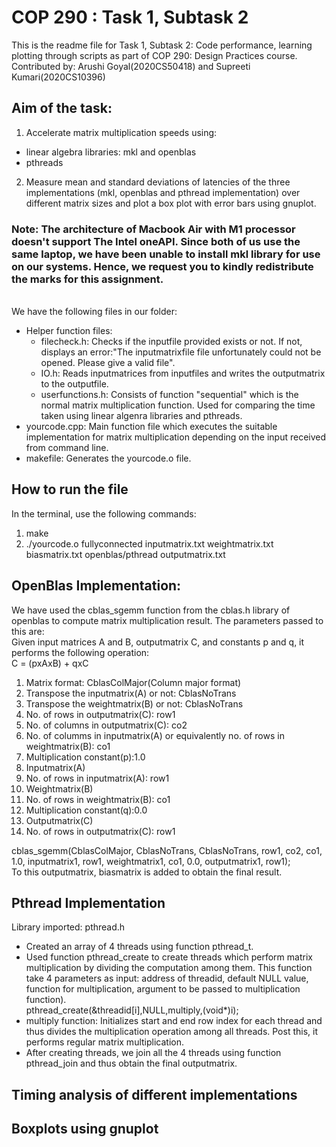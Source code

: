 # COP 290 : Task 1, Subtask 2

This is the readme file for Task 1, Subtask 2: Code performance, learning plotting through scripts as part of COP 290: Design Practices course.<br/>
Contributed by: Arushi Goyal(2020CS50418) and Supreeti Kumari(2020CS10396)

## Aim of the task:

1. Accelerate matrix multiplication speeds using:
* linear algebra libraries: mkl and openblas
* pthreads

2. Measure mean and standard deviations of latencies of the three implementations (mkl, openblas and pthread implementation) over
 different matrix sizes and plot a box plot with error bars using gnuplot.
 
### Note: The architecture of Macbook Air with M1 processor doesn't support The Intel oneAPI. Since both of us use the same laptop, we have been unable to install mkl library for use on our systems. Hence, we request you to kindly redistribute the marks for this assignment. 
<br/>
We have the following files in our folder:<br\>

* Helper function files:
  * filecheck.h: Checks if the inputfile provided exists or not. If not, displays an error:"The inputmatrixfile file unfortunately could not be opened. Please give a valid file".
  * IO.h: Reads inputmatrices from inputfiles and writes the outputmatrix to the outputfile.
  * userfunctions.h: Consists of function "sequential" which is the normal matrix multiplication function. Used for comparing the time taken using linear algenra libraries and pthreads.
* yourcode.cpp: Main function file which executes the suitable implementation for matrix multiplication depending on the input received from command line.
* makefile: Generates the yourcode.o file.

## How to run the file
In the terminal, use the following commands:
<br/>
1. make
2. ./yourcode.o fullyconnected inputmatrix.txt weightmatrix.txt biasmatrix.txt openblas/pthread outputmatrix.txt<br/>

## OpenBlas Implementation:

We have used the cblas_sgemm function from the cblas.h library of openblas to compute matrix multiplication result. The parameters passed to this are:<br/>
Given input matrices A and B, outputmatrix C, and constants p and q, it performs the following operation:<br/>
C = (pxAxB) + qxC
1. Matrix format: CblasColMajor(Column major format)
2. Transpose the inputmatrix(A) or not: CblasNoTrans
3. Transpose the weightmatrix(B) or not: CblasNoTrans
4. No. of rows in outputmatrix(C): row1
5. No. of columns in outputmatrix(C): co2
6. No. of columms in inputmatrix(A) or equivalently no. of rows in weightmatrix(B): co1
7. Multiplication constant(p):1.0
8. Inputmatrix(A)
9. No. of rows in inputmatrix(A): row1
10. Weightmatrix(B)
11. No. of rows in weightmatrix(B): co1
12. Multiplication constant(q):0.0
13. Outputmatrix(C)
14. No. of rows in outputmatrix(C): row1<br/>

cblas_sgemm(CblasColMajor, CblasNoTrans, CblasNoTrans, row1, co2, co1, 1.0, inputmatrix1, row1, weightmatrix1, co1, 0.0, outputmatrix1, row1);<br/>
To this outputmatrix, biasmatrix is added to obtain the final result.

## Pthread Implementation
 Library imported: pthread.h
 
* Created an array of 4 threads using function pthread_t.
* Used function pthread_create to create threads which perform matrix multiplication by dividing the computation among them. This function take 4 parameters as input: address of threadid, default NULL value, function for multiplication, argument to be passed to multiplication function).<br/>
pthread_create(&threadid[i],NULL,multiply,(void*)i);
* multiply function: Initializes start and end row index for each thread and thus divides the multiplication operation among all threads. Post this, it performs regular matrix multiplication.
* After creating threads, we join all the 4 threads using function pthread_join and thus obtain the final outputmatrix.

## Timing analysis of different implementations


## Boxplots using gnuplot





